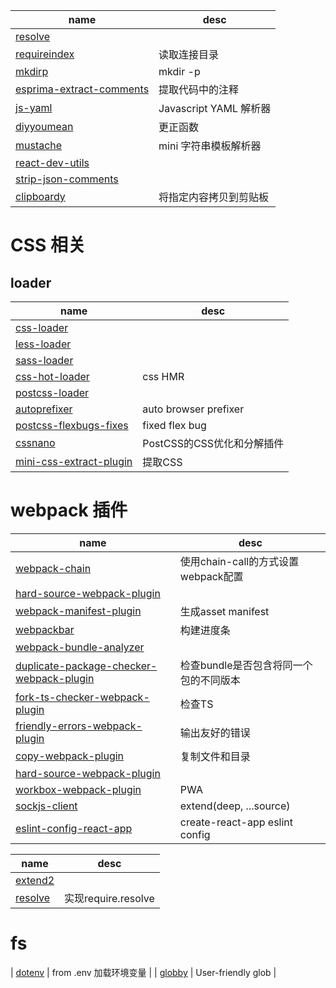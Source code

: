 
| name | desc |
| ------ | ---- | 
| [resolve](https://github.com/browserify/resolve) | | 
| [requireindex](https://github.com/stephenhandley/requireindex) | 读取连接目录 |
| [mkdirp](https://github.com/substack/node-mkdirp) | mkdir -p |
| [esprima-extract-comments](esprima-extract-comments) | 提取代码中的注释 |
| [js-yaml](https://github.com/nodeca/js-yaml) | Javascript YAML 解析器 |
| [diyyoumean](https://github.com/dcporter/didyoumean.js) | 更正函数 |
| [mustache](https://github.com/janl/mustache.js) | mini 字符串模板解析器 |
| [react-dev-utils](https://github.com/zanettin/react-dev-utils)
| [strip-json-comments]() | |
| [clipboardy]() | 将指定内容拷贝到剪贴板 |

# CSS 相关
## loader
| name | desc |
| ------ | ---- | 
| [css-loader]() | |
| [less-loader]() | |
| [sass-loader]() | |
| [css-hot-loader](https://github.com/shepherdwind/css-hot-loader) | css HMR |
| [postcss-loader]() | |
| [autoprefixer](https://github.com/postcss/autoprefixer) | auto browser prefixer |
| [postcss-flexbugs-fixes](https://github.com/luisrudge/postcss-flexbugs-fixes) | fixed flex bug |
| [cssnano](https://github.com/search?q=cssnano) | PostCSS的CSS优化和分解插件 |
| [mini-css-extract-plugin](https://github.com/webpack-contrib/mini-css-extract-plugin) | 提取CSS |

# webpack 插件
| name | desc |
| ------ | ---- | 
| [webpack-chain](https://github.com/neutrinojs/webpack-chain) | 使用chain-call的方式设置webpack配置 |
| [hard-source-webpack-plugin]() | |
| [webpack-manifest-plugin](https://github.com/danethurber/webpack-manifest-plugin) | 生成asset manifest |
| [webpackbar](https://github.com/nuxt/webpackbar) | 构建进度条 |
| [webpack-bundle-analyzer]() | |
| [duplicate-package-checker-webpack-plugin](https://github.com/darrenscerri/duplicate-package-checker-webpack-plugin) | 检查bundle是否包含将同一个包的不同版本 |
| [fork-ts-checker-webpack-plugin](https://github.com/Realytics/fork-ts-checker-webpack-plugin) | 检查TS |
| [friendly-errors-webpack-plugin](https://github.com/geowarin/friendly-errors-webpack-plugin) | 输出友好的错误 |
| [copy-webpack-plugin](https://github.com/webpack-contrib/copy-webpack-plugin) | 复制文件和目录 |
| [hard-source-webpack-plugin](https://github.com/mzgoddard/hard-source-webpack-plugin) | |
| [workbox-webpack-plugin](https://github.com/GoogleChrome/workbox) | PWA |
| [sockjs-client](https://github.com/eggjs/extend2) | extend(deep, ...source) |
| [eslint-config-react-app](https://github.com/facebook/create-react-app/tree/next/packages/eslint-config-react-app) | create-react-app eslint config | 

| name | desc |
| ------ | ---- | 
| [extend2]() |  |
| [resolve](https://github.com/browserify/resolve) | 实现require.resolve |

# fs
| [dotenv](https://github.com/motdotla/dotenv) | from .env 加载环境变量 |
| [globby](https://github.com/sindresorhus/globby) | User-friendly glob |